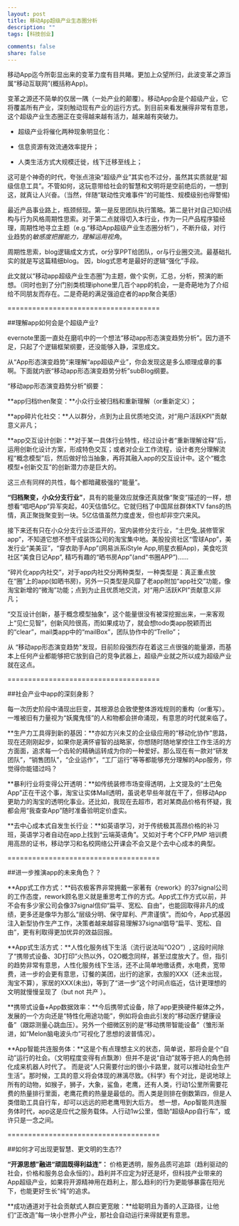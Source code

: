 ```yaml
---
layout: post
title: 移动App超级产业生态圈分析
description: ""
tags: [科技创业]

comments: false
share: false
---
```


 

移动App迄今所彰显出来的变革力度有目共睹。更加上众望所归，此波变革之源当属“移动互联网”(概括称App)。

变革之源还不简单的仅居一隅（一处产业的颠覆）。移动App会是个超级产业，它将覆盖所有产业，深刻触动现有产业的运行方式。到目前来看发展得非常有意思，这个超级产业生态圈正在变得越来越有活力，越来越有突破力。

 
* 超级产业将催化两种现象明显化：

* 信息资源有效流通效率提升；

* 人类生活方式大规模迁徙，线下迁移至线上；

 

这可是个神奇的时代，夸张点渲染“超级产业”其实也不过分，虽然其实质就是“超级信息工具”。不管如何，这玩意带给社会的智慧和文明将是空前绝后的，一想到这，就真让人兴奋。（当然，伴随“联动性灾难事件”的可能性、规模级别也得警惕)

 

 最近产品事业路上，瓶颈频现。第一是反思团队执行策略。第二是针对自己知识结构与行为风格周期性思索。对于第二点就得切入本行业，作为一只产品程序猿经理，周期性地寻立主题（e.g.“移动App超级产业生态圈分析”），不断升级，对行业趋势的*敏感度把握能力，理解运用视角*。

 

 周期性思索，blog逻辑成文方式，or分享PPT给团队，or与行业圈交流。最基础扎实的就是写这篇精细blog。  因，blog式思考是最好的逻辑“强化”手段。   

 

 此文就以“移动app超级产业生态圈”为主题，做个实例，汇总，分析，预演的断想。（同时也到了分门别类梳理iphone里几百个app的机会，一是奇葩地为了介绍给不同朋友而存在。二是奇葩的满足强迫症者的app聚合美感）

 

 

=====================================

 

##理解app如何会是个超级产业?

 

  evernote里面一直处在磨叽中的一个想法“移动app形态演变趋势分析”。因力道不足，只起了个逻辑框架纲要，还没能够入静，深思成文。

  从“App形态演变趋势”来理解“app超级产业”，你会发现这是多么顺理成章的事啊。下面就内嵌“移动app形态演变趋势分析”subBlog纲要。

 

  “移动app形态演变趋势分析”纲要：

**app归档then聚变：**小众行业被归档和重新理解（or重新定义）；

**app碎片化社交：**人以群分，点到为止且优质地交流，对“用户活跃KPI”贡献意义非凡；

**app交互设计创新：**对于某一具体行业特性，经过设计者“重新理解诠释”后，运用创新化设计方案，形成特色交互；或者对企业工作流程，设计者充分理解流程“概念模型”后，然后做好恰当抽象，再将其融入app的交互设计中。这个“概念模型+创新交互”的创新潜力亦是巨大的。

 

这三点有同样的共性，每个都暗藏极强的“能量”。

 **“归档聚变，小众分支行业”**，具有的能量效应就像还真就像“聚变”描述的一样，想想看“唱吧App”异军突起，40天估值5亿。它就归档了中国屌丝群体KTV fans的热情，真正聚拢聚变到一块。5亿估值虽然力度虚发，但也却非空穴来风。

  接下来还有只在小众分支行业泛滥开的，室内装修分支行业，“土巴兔_装修管家app”，不知道它想不想干成装饰公司的淘宝集中地。美股投资社区“雪球App”，美发行业“美美豆”，“穿衣助手App”(网易派系iStyle App,明星衣橱App)，美食吃货社区“美食日记App”, 精巧有趣的“晒书房App”(and“书圈APP”)……

 

  “碎片化app内社交”，对于app内社交分两种类型，一种类型是：真正重点放在“圈”上的app(如晒书房)，另外一只类型是风靡了老app附加“app社交”功能，像淘宝新增的“微淘”功能；点到为止且优质地交流，对“用户活跃KPI”贡献意义非凡；

 

  “交互设计创新，基于概念模型抽象”，这个能量很没有被深挖掘出来，一来客观上“见仁见智”，创新风险很高，而如果成功了，就会想todo类app脱颖而出的“clear”，mail类app中的“mailBox”，团队协作中的“Trello”；

 

 从 “移动app形态演变趋势"发现，目前阶段强烈存在着这三点很强的能量源，而基本上任何产业都能够把它放到自己的竞争武器上，超级产业就之所以成为超级产业就在这点。

 

=====================================

##社会产业中app的深刻身影？



每一次历史阶段中涌现出巨变，其根源总会致使整体游戏规则的重构（or重写）。一堆被旧有力量视为“妖魔鬼怪”的人和物都会拼命涌现，有意思的时代就来临了。

 

**生产力工具得到新的基因：**亦如方兴未艾的企业级应用的“移动化协作”思路，现在还刚刚起步，如果你是满怀睿智的战略家，你想随时随地掌控住工作生活的方方面面，追求每一个齿轮的精确运转成为你的一种爱好。那么现在有一款对“研发团队”，“销售团队”，“企业运作”，“工厂运行”等等都能够充分理解的App服务，你觉得你能错过吗？

 

**暴利行业将变得公开透明：**如传统装修市场变得透明，上文提及的“土巴兔App”正在干这个事，淘宝让实体Mall透明，虽说老早些年就在干了，但移动App更助力的淘宝的透明化事业。还比如，我现在去超市，若对某商品价格有怀疑，我都会用“我查查App”随时准备验明定价虚实。

 

**去中心成本式自发生长行业：**如英语学习，对于传统极其高昂价格的补习班，英语学习者自动在app上找到“云端英语角”。又如对于考个CFP,PMP 培训费用高昂的证书，移动学习和名校网络公开课会不会又是个去中心成本的典型。

 

=====================================

##进一步推演app的未来角色？？

 

**App式工作方式：**码农极客界非常拥戴一家著有《rework》的37signal公司的工作态度，rework顾名思义就是重思考工作的方式。App式工作方式以前，并不会有多少家公司会像37signal信仰“扁平、宽松、自由”，也能回取得非凡的成绩，更多还是像华为那么“层级分明、保守犀利、严肃谨慎”。而如今，App式基因注入新型协作生产工作，决策者越来越容易理解37signal倡导“扁平、宽松、自由”，更有利取得更加优异的效益回报。

 

**App式生活方式：**人性化服务线下生活（流行说法叫“O2O”）, 这段时间除了“携带式设备、3D打印”火热以外，O2O概念同样，甚至过度放大了。但，指引的趋势非常有意思，人性化服务线下生活，还不止简单地缴话费，水电费，宽带费，进一步的会更有意思，订餐的美团，出行的途家，衣服的XXX（还未出现，淘宝不算），家居的XXX(未出)，等到了“进一步”这个时间点临近，估计更理想的文明就慢慢呈现了（but not 共产 ）。

 

**携带式设备+App数据效率：**今后携带式设备，除了app更换硬件躯体之外，发展的一个方向还是“特性化用途功能”，例如将会由此引发的“移动医疗健康设备”（跟踪测量心跳血压）。另外一个细微区别的是“移动携带智能设备”（雏形渐进，如“Melon脑电波头巾”可视化了思想的波普情况）。

 

 

**App智能共连服务体：**这是个有点理想主义的状态，简单说，那将会是个“自动”运行的社会。（文明程度变得有点飘渺）但并不是说“自动”就等于把人的角色弱化成来机器人时代了。  而是说“人只需要付出的很小卡路里，就可以推动社会生产生活”。那时候，工具的意义将会体现的淋漓尽致。《科学》有个对比，是说地球上所有的动物，如猴子，狮子，大象，鲨鱼，老鹰，还有人类，行动1公里所需要花费的热量排行里面，老鹰花费的热量是最低的。而人类是则排在倒数第四，但是人类借助工具自行车，却可以远远的把老鹰甩到大后方。  想一想，App智能共连服务体时代，app这是应代之服务载体。人行动1w公里，借助“超级App自行车”，或许只是一念之间。

 

 

=====================================

##如何才可出现更智慧、更文明的生态??

 

**“开源思想”融进“顽固既得利益连”：** 价格更透明，服务品质可追踪（趋利驱动的社会，价格和服务总会永恒的）。趋利并不应定为好还是坏，但科技产业带来的App超级产业，如果将开源精神用在趋利上，那么趋利的行为更能够暴露在阳光下，也能更好生长“纯”的追求。

 

 

**成功通道对于社会贡献式人群应更宽敞：**给聪明且为善的人正路径，让他们“正改造”每一块小世界小产业，那社会自动运行来得就更有意思。

 
 